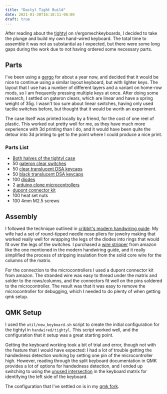 ```yaml
---
title: "Dactyl Tight Build"
date: 2021-01-30T16:18:11-08:00
draft: true
---
```


After reading about the
[tightyl](https://www.reddit.com/r/ErgoMechKeyboards/comments/glfsqh/i_present_the_tightyl_a_tight_tiny_dactyl_manuform/) on r/ergomechkeyboards, I decided to take the
plunge and build my own hand-wired keyboard. The total time to assemble it was
not as substantial as I expected, but there were some long gaps during the work
due to not having ordered some necessary parts.

## Parts

I've been using a [gergo](https://www.gboards.ca/product/gergo) for about a year
now, and decided that it would be nice to continue using a similar layout
keyboard, but with lighter keys. The layout that I use has a number of different
layers and a variant on home-row mods, so I am frequently pressing multiple keys
at once.  After doing some research, I settled on gateron clears, which are
linear and have a spring weight of 35g. I wasn't too sure about linear switches,
having only used tactile switches before, but thought that it would be worth an
experiment.

The case itself was printed locally by a friend, for the cost of one reel of
plastic. This worked out pretty well for me, as they have much more experience
with 3d printing than I do, and it would have been quite the detour into 3d
printing to get to the point where I could produce a nice print.

### Parts List

* [Both halves of the tightyl case](https://www.thingiverse.com/thing:4416866)
* 50 [gateron clear switches](https://flashquark.com/product/plate-mounted-gateron-switches/)
* 50 [clear translucent DSA keycaps](https://flashquark.com/product/translucent-dsa-keycaps/)
* 50 [black translucent DSA keycaps](https://flashquark.com/product/translucent-dsa-keycaps/)
* 100 [diodes](https://flashquark.com/product/1n4148-diodes/)
* 2 [arduino clone microcontrollers](https://www.amazon.com/gp/product/B07FXCTVQP)
* [dupont connector kit](https://www.amazon.com/gp/product/B07FXCTVQP)
* 100 heat set nuts
* 100 4mm M2.5 screws

## Assembly

I followed the technique outlined in [cribbit's modern handwiring
guide](https://geekhack.org/index.php?topic=87689.0). My wife had a set of
round-tipped needle nose pliers for jewelry making that worked really well for
wrapping the legs of the diodes into rings that would fit over the legs of the
switches. I purchased a [wire
stripper](https://www.amazon.com/gp/product/B0788K4R8Z) from amazon like the one
mentioned in the modern handwiring guide, and it really simplified the process
of stripping insulation from the solid core wire for the columns of the matrix.

For the connection to the microcontrollers I used a dupont connector kit from
amazon. The stranded wire was easy to thread under the matrix and solder to the
rows/columns, and the connectors fit well on the pins soldered to the
microcontroller. The result was that it was easy to remove the microcontroller
for debugging, which I needed to do plenty of when getting qmk setup.

## QMK Setup

I used the `util/new_keyboard.sh` script to create the initial configuration 
for the tightyl in `handwired/tightyl`. This script worked well, and the
configuration that it setup was a great starting point.

Getting the keyboard working took a bit of trial and error, though not with the
feature that I would have expected: I had a lot of trouble getting the
handedness detection working by setting one pin of the microcontroller high.
However, reading through the split keyboard documentation in QMK provides a lot
of options for handedness detection, and I ended up switching to using the
[unused
intersection](https://beta.docs.qmk.fm/using-qmk/hardware-features/feature_split_keyboard#handedness-by-matrix-pin)
in the keyboard matrix for identifying the left side of the keyboard.

The configuration that I've settled on is in my [qmk
fork](https://github.com/elliottt/qmk_firmware/tree/elliottt-config/keyboards/handwired/tightyl).
